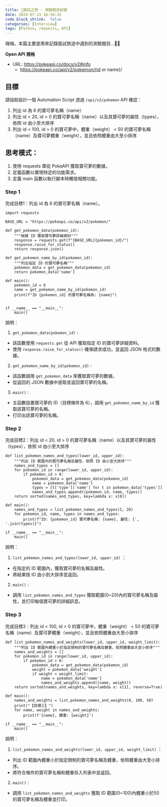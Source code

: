 ```yaml
---
title: 💼面試之旅 - 測驗題目紀錄
date: 2024-07-31 16:34:32
code_block_shrink:  false
categories: [Interview]
tags: [Python, requests, API]
---
```


嗨嗨，本篇主要是用來記錄面試旅途中遇到的測驗題目...✍🏻
<!-- more -->

**Open API 規格**
- URL: https://pokeapi.co/docs/v2#info
    - https://pokeapi.co/api/v2/pokemon/{id or name}/
    
## 目標
請協助設計一個 Automation Script 透過 `/api/v2/pokemon` API 確認：

1. 列出 id 為 6 的寶可夢名稱（name）
2. 列出 id < 20, id > 0 的寶可夢名稱（name）以及其寶可夢的屬性（types），依照 id 由小至大排序
3. 列出 id < 100, id > 0 的寶可夢中，體重（weight） < 50 的寶可夢名稱（name）及寶可夢體重（weight），並且依照體重由大至小排序

## 思考模式：
1. 使用 requests 庫從 PokeAPI 獲取寶可夢的數據。
2. 定義函數以實現特定的功能需求。
3. 定義 main 函數以執行腳本時觸發相關功能。

### Step 1 

完成目標1：列出 id 為 6 的寶可夢名稱（name）。
```python!
import requests

BASE_URL = "https://pokeapi.co/api/v2/pokemon/"

def get_pokemon_data(pokemon_id):
    """根據 ID 獲取寶可夢詳細資料"""
    response = requests.get(f"{BASE_URL}{pokemon_id}/")
    response.raise_for_status()  
    return response.json()

def get_pokemon_name_by_id(pokemon_id):
    """列出指定 ID 的寶可夢名稱"""
    pokemon_data = get_pokemon_data(pokemon_id)
    return pokemon_data['name']

def main():
    pokemon_id = 6
    name = get_pokemon_name_by_id(pokemon_id)
    print(f"ID {pokemon_id} 的寶可夢名稱為: {name}")


if __name__ == "__main__":
    main()
```

說明：
1. `get_pokemon_data(pokemon_id)` :
- 該函數使用 `requests.get` 從 API 獲取指定 ID 的寶可夢詳細資料。
- 使用 `response.raise_for_status()` 確保請求成功，並返回 JSON 格式的數據。
2. `get_pokemon_name_by_id(pokemon_id)` :

- 該函數調用 `get_pokemon_data` 來獲取寶可夢的數據。
- 從返回的 JSON 數據中提取並返回寶可夢的名稱。
3. `main()` :

- 主函數設置寶可夢的 ID（目標條件為 6），調用 `get_pokemon_name_by_id` 獲取該寶可夢的名稱。
- 打印出該寶可夢的名稱。

### Step 2

完成目標2：列出 id < 20, id > 0 的寶可夢名稱（name）以及其寶可夢的屬性（types），依照 id 由小至大排序

```python!
def list_pokemon_names_and_types(lower_id, upper_id):
    """列出 ID 範圍內的寶可夢名稱及屬性，依照 ID 由小至大排序"""
    names_and_types = []
    for pokemon_id in range(lower_id, upper_id):
        if pokemon_id > 0:
            pokemon_data = get_pokemon_data(pokemon_id)
            name = pokemon_data['name']
            types = [t['type']['name'] for t in pokemon_data['types']]
            names_and_types.append((pokemon_id, name, types))
    return sorted(names_and_types, key=lambda x: x[0])

def main():
    names_and_types = list_pokemon_names_and_types(1, 20)
    for pokemon_id, name, types in names_and_types:
        print(f"ID: {pokemon_id} 寶可夢名稱: {name}, 屬性: {', '.join(types)}")
        
if __name__ == "__main__":
    main()
```

說明：
1. `list_pokemon_names_and_types(lower_id, upper_id)` ：
- 在指定的 ID 範圍內，獲取寶可夢的名稱及屬性。
- 將結果按 ID 由小到大排序並返回。

2. `main()` :
- 調用 `list_pokemon_names_and_types` 獲取範圍(0~20)內的寶可夢名稱及屬性，並打印每個寶可夢的詳細訊息。

### Step 3

完成目標3：列出 id < 100, id > 0 的寶可夢中，體重（weight） < 50 的寶可夢名稱（name）及寶可夢體重（weight），並且依照體重由大至小排序

```python!
def list_pokemon_names_and_weights(lower_id, upper_id, weight_limit):
    """列出 ID 範圍內體重小於指定限制的寶可夢名稱及體重，依照體重由大至小排序"""
    names_and_weights = []
    for pokemon_id in range(lower_id, upper_id):
        if pokemon_id > 0:
            pokemon_data = get_pokemon_data(pokemon_id)
            weight = pokemon_data['weight']
            if weight < weight_limit:
                name = pokemon_data['name']
                names_and_weights.append((name, weight))
    return sorted(names_and_weights, key=lambda x: x[1], reverse=True)

def main():
    names_and_weights = list_pokemon_names_and_weights(0, 100, 50)
    print("【目標三】")
    for name, weight in names_and_weights:
        print(f'{name}, 體重: {weight}')
        
if __name__ == "__main__":
    main()
```

說明：
1. `list_pokemon_names_and_weights(lower_id, upper_id, weight_limit)` ：
- 列出 ID 範圍內體重小於指定限制的寶可夢名稱及體重，依照體重由大至小排序。
- 將符合條件的寶可夢名稱和體重存入列表中並返回。

2. `main()` :
- 調用 `list_pokemon_names_and_weights` 獲取 ID 範圍(0~100)內體重小於50的寶可夢名稱及體重並打印。

